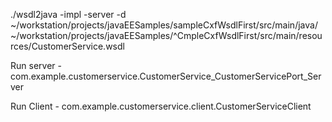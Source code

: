 ./wsdl2java -impl -server -d ~/workstation/projects/javaEESamples/sampleCxfWsdlFirst/src/main/java/ ~/workstation/projects/javaEESamples/^CmpleCxfWsdlFirst/src/main/resources/CustomerService.wsdl

Run server - com.example.customerservice.CustomerService_CustomerServicePort_Server

Run Client - com.example.customerservice.client.CustomerServiceClient
